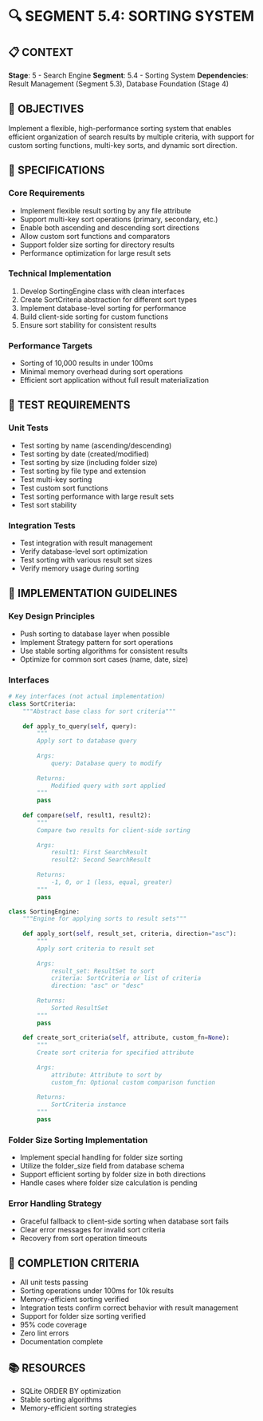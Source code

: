 # 🔍 SEGMENT 5.4: SORTING SYSTEM

## 📋 CONTEXT
**Stage**: 5 - Search Engine
**Segment**: 5.4 - Sorting System
**Dependencies**: Result Management (Segment 5.3), Database Foundation (Stage 4)

## 🎯 OBJECTIVES
Implement a flexible, high-performance sorting system that enables efficient organization of search results by multiple criteria, with support for custom sorting functions, multi-key sorts, and dynamic sort direction.

## 📑 SPECIFICATIONS

### Core Requirements
- Implement flexible result sorting by any file attribute
- Support multi-key sort operations (primary, secondary, etc.)
- Enable both ascending and descending sort directions
- Allow custom sort functions and comparators
- Support folder size sorting for directory results
- Performance optimization for large result sets

### Technical Implementation
1. Develop SortingEngine class with clean interfaces
2. Create SortCriteria abstraction for different sort types
3. Implement database-level sorting for performance
4. Build client-side sorting for custom functions
5. Ensure sort stability for consistent results

### Performance Targets
- Sorting of 10,000 results in under 100ms
- Minimal memory overhead during sort operations
- Efficient sort application without full result materialization

## 🧪 TEST REQUIREMENTS

### Unit Tests
- Test sorting by name (ascending/descending)
- Test sorting by date (created/modified)
- Test sorting by size (including folder size)
- Test sorting by file type and extension
- Test multi-key sorting
- Test custom sort functions
- Test sorting performance with large result sets
- Test sort stability

### Integration Tests
- Test integration with result management
- Verify database-level sort optimization
- Test sorting with various result set sizes
- Verify memory usage during sorting

## 📝 IMPLEMENTATION GUIDELINES

### Key Design Principles
- Push sorting to database layer when possible
- Implement Strategy pattern for sort operations
- Use stable sorting algorithms for consistent results
- Optimize for common sort cases (name, date, size)

### Interfaces
```python
# Key interfaces (not actual implementation)
class SortCriteria:
    """Abstract base class for sort criteria"""
    
    def apply_to_query(self, query):
        """
        Apply sort to database query
        
        Args:
            query: Database query to modify
            
        Returns:
            Modified query with sort applied
        """
        pass
    
    def compare(self, result1, result2):
        """
        Compare two results for client-side sorting
        
        Args:
            result1: First SearchResult
            result2: Second SearchResult
            
        Returns:
            -1, 0, or 1 (less, equal, greater)
        """
        pass

class SortingEngine:
    """Engine for applying sorts to result sets"""
    
    def apply_sort(self, result_set, criteria, direction="asc"):
        """
        Apply sort criteria to result set
        
        Args:
            result_set: ResultSet to sort
            criteria: SortCriteria or list of criteria
            direction: "asc" or "desc"
            
        Returns:
            Sorted ResultSet
        """
        pass
    
    def create_sort_criteria(self, attribute, custom_fn=None):
        """
        Create sort criteria for specified attribute
        
        Args:
            attribute: Attribute to sort by
            custom_fn: Optional custom comparison function
            
        Returns:
            SortCriteria instance
        """
        pass
```

### Folder Size Sorting Implementation
- Implement special handling for folder size sorting
- Utilize the folder_size field from database schema
- Support efficient sorting by folder size in both directions
- Handle cases where folder size calculation is pending

### Error Handling Strategy
- Graceful fallback to client-side sorting when database sort fails
- Clear error messages for invalid sort criteria
- Recovery from sort operation timeouts

## 🏁 COMPLETION CRITERIA
- All unit tests passing
- Sorting operations under 100ms for 10k results
- Memory-efficient sorting verified
- Integration tests confirm correct behavior with result management
- Support for folder size sorting verified
- 95% code coverage
- Zero lint errors
- Documentation complete

## 📚 RESOURCES
- SQLite ORDER BY optimization
- Stable sorting algorithms
- Memory-efficient sorting strategies